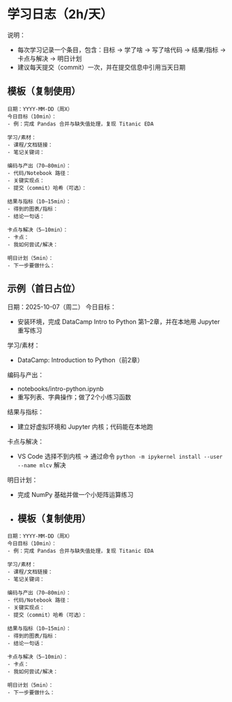 # 学习日志（2h/天）
说明：
- 每次学习记录一个条目，包含：目标 → 学了啥 → 写了啥代码 → 结果/指标 → 卡点与解决 → 明日计划
- 建议每天提交（commit）一次，并在提交信息中引用当天日期

## 模板（复制使用）
```
日期：YYYY-MM-DD（周X）
今日目标（10min）：
- 例：完成 Pandas 合并与缺失值处理，复现 Titanic EDA

学习/素材：
- 课程/文档链接：
- 笔记关键词：

编码与产出（70–80min）：
- 代码/Notebook 路径：
- 关键实现点：
- 提交（commit）哈希（可选）：

结果与指标（10–15min）：
- 得到的图表/指标：
- 结论一句话：

卡点与解决（5–10min）：
- 卡点：
- 我如何尝试/解决：

明日计划（5min）：
- 下一步要做什么：
```

## 示例（首日占位）
日期：2025-10-07（周二）
今日目标：
- 安装环境，完成 DataCamp Intro to Python 第1–2章，并在本地用 Jupyter 重写练习

学习/素材：
- DataCamp: Introduction to Python（前2章）

编码与产出：
- notebooks/intro-python.ipynb
- 重写列表、字典操作；做了2个小练习函数

结果与指标：
- 建立好虚拟环境和 Jupyter 内核；代码能在本地跑

卡点与解决：
- VS Code 选择不到内核 → 通过命令 `python -m ipykernel install --user --name mlcv` 解决

明日计划：
- 完成 NumPy 基础并做一个小矩阵运算练习


- ## 模板（复制使用）
```
日期：YYYY-MM-DD（周X）
今日目标（10min）：
- 例：完成 Pandas 合并与缺失值处理，复现 Titanic EDA

学习/素材：
- 课程/文档链接：
- 笔记关键词：

编码与产出（70–80min）：
- 代码/Notebook 路径：
- 关键实现点：
- 提交（commit）哈希（可选）：

结果与指标（10–15min）：
- 得到的图表/指标：
- 结论一句话：

卡点与解决（5–10min）：
- 卡点：
- 我如何尝试/解决：

明日计划（5min）：
- 下一步要做什么：
```
